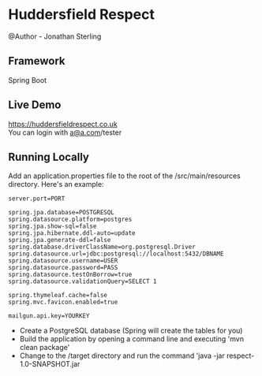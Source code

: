 # Huddersfield Respect

@Author - Jonathan Sterling

## Framework
Spring Boot

## Live Demo
https://huddersfieldrespect.co.uk  
You can login with a@a.com/tester

## Running Locally
Add an application.properties file to the root of the /src/main/resources directory.  Here's an example:
```
server.port=PORT

spring.jpa.database=POSTGRESQL
spring.datasource.platform=postgres
spring.jpa.show-sql=false
spring.jpa.hibernate.ddl-auto=update
spring.jpa.generate-ddl=false
spring.database.driverClassName=org.postgresql.Driver
spring.datasource.url=jdbc:postgresql://localhost:5432/DBNAME
spring.datasource.username=USER
spring.datasource.password=PASS
spring.datasource.testOnBorrow=true
spring.datasource.validationQuery=SELECT 1

spring.thymeleaf.cache=false
spring.mvc.favicon.enabled=true

mailgun.api.key=YOURKEY
```
* Create a PostgreSQL database (Spring will create the tables for you)  
* Build the application by opening a command line and executing 'mvn clean package'    
* Change to the /target directory and run the command 'java -jar respect-1.0-SNAPSHOT.jar
